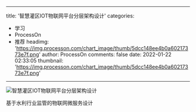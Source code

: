 
---
title: '智慧灌区IOT物联网平台分层架构设计'
categories: 
 - 学习
 - ProcessOn
 - 推荐
headimg: 'https://img.processon.com/chart_image/thumb/5dcc148ee4b0a60217373e7f.png'
author: ProcessOn
comments: false
date: 2022-01-22 02:33:05
thumbnail: 'https://img.processon.com/chart_image/thumb/5dcc148ee4b0a60217373e7f.png'
---

<div>   
<img class="thumb" alt="智慧灌区IOT物联网平台分层架构设计" src="https://img.processon.com/chart_image/thumb/5dcc148ee4b0a60217373e7f.png" referrerpolicy="no-referrer">
<p>基于水利行业监管的物联网微服务设计</p>  
</div>
            